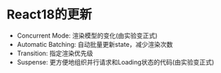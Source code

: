 # React18的更新

- Concurrent Mode: 渲染模型的变化(由实验变正式)
- Automatic Batching: 自动批量更新state，减少渲染次数
- Transition: 指定渲染优先级
- Suspense: 更方便地组织并行请求和Loading状态的代码(由实验变正式)

